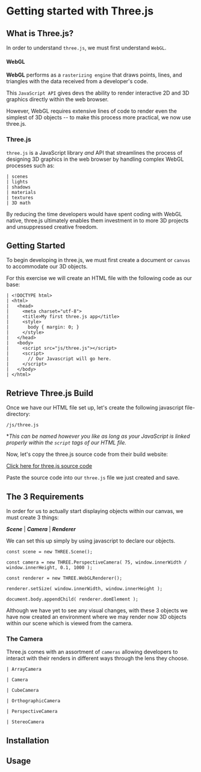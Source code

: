 # Getting started with Three.js

## What is Three.js?

In order to understand `three.js`, we must first understand `WebGL`.

#### WebGL

**WebGL** performs as a `rasterizing engine` that draws points, lines, and triangles with the data received from a developer's code.

This `JavaScript API` gives devs the ability to render interactive 2D and 3D graphics directly within the web browser.

However, WebGL requires extensive lines of code to render even the simplest of 3D objects -- to make this process more practical, we now use three.js.

### Three.js

`three.js` is a JavaScript library _and_ API that streamlines the process of designing 3D graphics in the web browser by handling complex WebGL processes such as:

    | scenes
    | lights
    | shadows
    | materials
    | textures
    | 3D math

By reducing the time developers would have spent coding with WebGL native, three.js ultimately enables them investment in to more 3D projects and unsuppressed creative freedom.

## Getting Started

To begin developing in three.js, we must first create a document or `canvas` to accommodate our 3D objects.

For this exercise we will create an HTML file with the following code as our base:

```
| <!DOCTYPE html>
| <html>
|   <head>
|     <meta charset="utf-8">
|     <title>My first three.js app</title>
|     <style>
|       body { margin: 0; }
|     </style>
|   </head>
|   <body>
|     <script src="js/three.js"></script>
|     <script>
|       // Our Javascript will go here.
|     </script>
|   </body>
| </html>
```

## Retrieve Three.js Build

Once we have our HTML file set up, let's create the following javascript file-directory:

    /js/three.js

\*_This can be named however you like as long as your JavaScript is linked properly within the `script` tags of our HTML file._

Now, let's copy the three.js source code from their build website:

[Click here for three.js source code](https://threejs.org/build/three.js)

Paste the source code into our `three.js` file we just created and save.

## The 3 Requirements

In order for us to actually start displaying objects within our canvas, we must create 3 things:

**_Scene_** | **_Camera_** | **_Renderer_**

We can set this up simply by using javascript to declare our objects.

```
const scene = new THREE.Scene();

const camera = new THREE.PerspectiveCamera( 75, window.innerWidth / window.innerHeight, 0.1, 1000 );

const renderer = new THREE.WebGLRenderer();

renderer.setSize( window.innerWidth, window.innerHeight );

document.body.appendChild( renderer.domElement );
```

Although we have yet to see any visual changes, with these 3 objects we have now created an environment where we may render now 3D objects within our scene which is viewed from the camera.

### The Camera

Three.js comes with an assortment of `cameras` allowing developers to interact with their renders in different ways through the lens they choose.

```
| ArrayCamera

| Camera

| CubeCamera

| OrthographicCamera

| PerspectiveCamera

| StereoCamera
```

## Installation

## Usage

##
